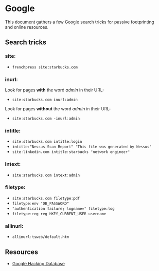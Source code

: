 # Google
This document gathers a few Google search tricks for passive footprinting and online resources.

## Search tricks

### site:

- `frenchpress site:starbucks.com`

### inurl:

Look for pages **with** the word *admin* in their URL:

- `site:starbucks.com inurl:admin`

Look for pages **without** the word *admin* in their URL:

- `site:starbucks.com -inurl:admin`

### intitle:

- `site:starbucks.com intitle:login`
- `intitle:"Nessus Scan Report" "This file was generated by Nessus"`
- `site:linkedin.com intitle:starbucks "network engineer"`

### intext:

- `site:starbucks.com intext:admin`

### filetype:

- `site:starbucks.com filetype:pdf`
- `filetype:env "DB_PASSWORD"`
- `"authentication failure; logname=" filetype:log`
- `filetype:reg reg HKEY_CURRENT_USER username`

### allinurl:

- `allinurl:tsweb/default.htm`

## Resources

- [Google Hacking Database](https://www.exploit-db.com/google-hacking-database)
